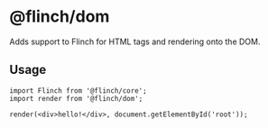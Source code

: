 # @flinch/dom
Adds support to Flinch for HTML tags and rendering onto the DOM.
## Usage
~~~~ 
import Flinch from '@flinch/core';
import render from '@flinch/dom';

render(<div>hello!</div>, document.getElementById('root'));
~~~~